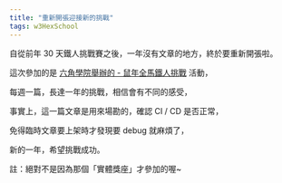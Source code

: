 ```yaml
---
title: "重新開張迎接新的挑戰"
tags: w3HexSchool
---
```


自從前年 30 天鐵人挑戰賽之後，一年沒有文章的地方，終於要重新開張啦。

這次參加的是 [六角學院舉辦的 - 鼠年全馬鐵人挑戰](https://www.hexschool.com/2019/11/14/2019-11-14-w3Hexschool-2020-challenge/) 活動，

每週一篇，長達一年的挑戰，相信會有不同的感受，

事實上，這一篇文章是用來場勘的，確認 CI / CD 是否正常，

免得臨時文章要上架時才發現要 debug 就麻煩了，

新的一年，希望挑戰成功。

註：絕對不是因為那個「實體獎座」才參加的喔~